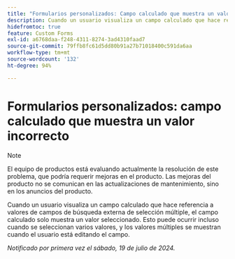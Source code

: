 ```yaml
---
title: "Formularios personalizados: Campo calculado que muestra un valor incorrecto"
description: Cuando un usuario visualiza un campo calculado que hace referencia a valores de campos de búsqueda externa de selección múltiple, el campo calculado solo muestra un valor seleccionado. Esto puede ocurrir incluso cuando se seleccionan varios valores, y los valores múltiples se muestran cuando el usuario está editando el campo.
hidefromtoc: true
feature: Custom Forms
exl-id: a6768daa-f248-4311-8274-3ad4310faad7
source-git-commit: 79ffb8fc61d5dd80b91a27b71018400c591da6aa
workflow-type: tm+mt
source-wordcount: '132'
ht-degree: 94%

---
```


# Formularios personalizados: campo calculado que muestra un valor incorrecto

>[!NOTE]
>
>El equipo de productos está evaluando actualmente la resolución de este problema, que podría requerir mejoras en el producto. Las mejoras del producto no se comunican en las actualizaciones de mantenimiento, sino en los anuncios del producto.

Cuando un usuario visualiza un campo calculado que hace referencia a valores de campos de búsqueda externa de selección múltiple, el campo calculado solo muestra un valor seleccionado. Esto puede ocurrir incluso cuando se seleccionan varios valores, y los valores múltiples se muestran cuando el usuario está editando el campo.

_Notificado por primera vez el sábado, 19 de julio de 2024._

